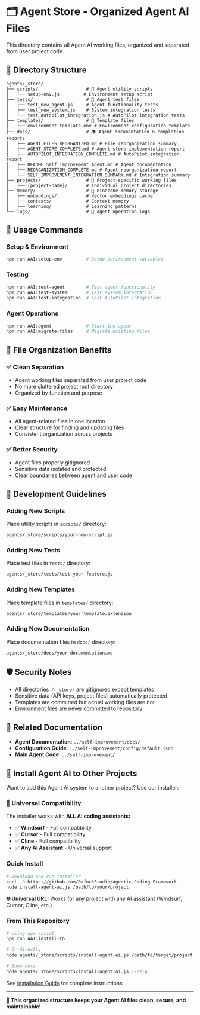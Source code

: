 # 🗂️ Agent Store - Organized Agent AI Files

This directory contains all Agent AI working files, organized and separated from user project code.

## 📁 **Directory Structure**

```
agents/_store/
├── scripts/                  # 🔧 Agent utility scripts
│   └── setup-env.js         # Environment setup script
├── tests/                    # 🧪 Agent test files
│   ├── test_new_agent.js     # Agent functionality tests
│   ├── test_new_system.js    # System integration tests
│   └── test_autopilot_integration.js # AutoPilot integration tests
├── templates/                # 📄 Template files
│   └── environment-template.env # Environment configuration template
├── docs/                     # 📚 Agent documentation & completion reports
│   ├── AGENT_FILES_REORGANIZED.md # File reorganization summary
│   ├── AGENT_STORE_COMPLETE.md # Agent store implementation report
│   ├── AUTOPILOT_INTEGRATION_COMPLETE.md # AutoPilot integration report
│   ├── README_Self_Improvement_Agent.md # Agent documentation
│   ├── REORGANIZATION_COMPLETE.md # Agent reorganization report
│   └── SELF_IMPROVEMENT_INTEGRATION_SUMMARY.md # Integration summary
├── projects/                 # 📂 Project-specific working files
│   └── [project-name]/       # Individual project directories
├── memory/                   # 🧠 Pinecone memory storage
│   ├── embeddings/           # Vector embeddings cache
│   ├── contexts/             # Context memory
│   └── learning/             # Learning patterns
└── logs/                     # 📝 Agent operation logs
```

## 🚀 **Usage Commands**

### **Setup & Environment**
```bash
npm run AAI:setup-env         # Setup environment variables
```

### **Testing**
```bash
npm run AAI:test-agent        # Test agent functionality
npm run AAI:test-system       # Test system integration
npm run AAI:test-integration  # Test AutoPilot integration
```

### **Agent Operations**
```bash
npm run AAI:agent             # Start the agent
npm run AAI:migrate-files     # Migrate existing files
```

## 🎯 **File Organization Benefits**

### **✅ Clean Separation**
- Agent working files separated from user project code
- No more cluttered project root directory
- Organized by function and purpose

### **✅ Easy Maintenance**
- All agent-related files in one location
- Clear structure for finding and updating files
- Consistent organization across projects

### **✅ Better Security**
- Agent files properly gitignored
- Sensitive data isolated and protected
- Clear boundaries between agent and user code

## 🔧 **Development Guidelines**

### **Adding New Scripts**
Place utility scripts in `scripts/` directory:
```bash
agents/_store/scripts/your-new-script.js
```

### **Adding New Tests**
Place test files in `tests/` directory:
```bash
agents/_store/tests/test-your-feature.js
```

### **Adding New Templates**
Place template files in `templates/` directory:
```bash
agents/_store/templates/your-template.extension
```

### **Adding New Documentation**
Place documentation files in `docs/` directory:
```bash
agents/_store/docs/your-documentation.md
```

## 🛡️ **Security Notes**

- All directories in `_store/` are gitignored except templates
- Sensitive data (API keys, project files) automatically protected  
- Templates are committed but actual working files are not
- Environment files are never committed to repository

## 📖 **Related Documentation**

- **Agent Documentation**: `../self-improvement/docs/`
- **Configuration Guide**: `../self-improvement/config/default.json`
- **Main Agent Code**: `../self-improvement/`

## 🚀 **Install Agent AI to Other Projects**

Want to add this Agent AI system to another project? Use our installer:

### **🤖 Universal Compatibility**
The installer works with **ALL AI coding assistants:**
- ✅ **Windsurf** - Full compatibility
- ✅ **Cursor** - Full compatibility  
- ✅ **Cline** - Full compatibility
- ✅ **Any AI Assistant** - Universal support

### **Quick Install**
```bash
# Download and run installer
curl -O https://github.com/DafnckStudio/Agentic-Coding-Framework
node install-agent-ai.js /path/to/your/project
```

**🌐 Universal URL:** Works for any project with any AI assistant (Windsurf, Cursor, Cline, etc.)

### **From This Repository**
```bash
# Using npm script
npm run AAI:install-to

# Or directly
node agents/_store/scripts/install-agent-ai.js /path/to/target/project

# Show help
node agents/_store/scripts/install-agent-ai.js --help
```

See [Installation Guide](docs/INSTALLATION_GUIDE.md) for complete instructions.

---

**🎉 This organized structure keeps your Agent AI files clean, secure, and maintainable!** 